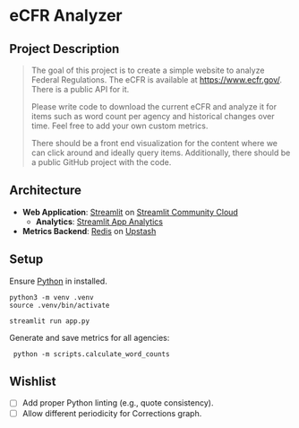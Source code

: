 # eCFR Analyzer

## Project Description

> The goal of this project is to create a simple website to analyze Federal Regulations.
> The eCFR is available at https://www.ecfr.gov/. There is a public API for it.
>
> Please write code to download the current eCFR and analyze it for items such as word count per agency and historical
> changes over time.
> Feel free to add your own custom metrics.
>
> There should be a front end visualization for the content where we can click around and ideally query items.
> Additionally, there should be a public GitHub project with the code.

## Architecture

- **Web Application**: [Streamlit](https://github.com/streamlit/streamlit)
  on [Streamlit Community Cloud](https://streamlit.io/cloud)
  - **Analytics**: [Streamlit App Analytics](https://docs.streamlit.io/deploy/streamlit-community-cloud/manage-your-app/app-analytics)
- **Metrics Backend**: [Redis](https://redis.io/) on [Upstash](https://upstash.com/)

## Setup

Ensure [Python](https://www.python.org/downloads/) in installed.

```shell
python3 -m venv .venv
source .venv/bin/activate
```

```
streamlit run app.py
```

Generate and save metrics for all agencies:

```shell
 python -m scripts.calculate_word_counts
```

## Wishlist

- [ ] Add proper Python linting (e.g., quote consistency).
- [ ] Allow different periodicity for Corrections graph.